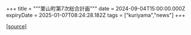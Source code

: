 +++
title = """栗山町第7次総合計画"""
date = 2024-09-04T15:00:00.000Z
expiryDate = 2025-01-07T08:24:28.182Z
tags = ["kuriyama","news"]
+++


[[source]](https://www.town.kuriyama.hokkaido.jp/soshiki/31/21905.html)
